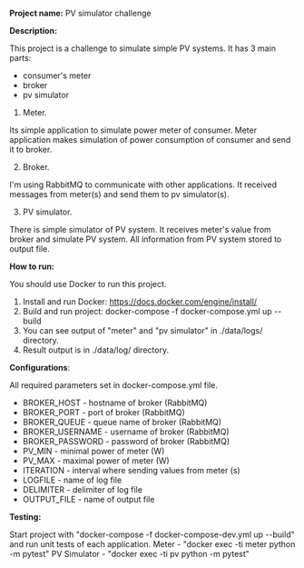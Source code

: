 **Project name:**
PV simulator challenge

**Description:**

This project is a challenge to simulate simple PV systems. It has 3 main parts:
- consumer's meter
- broker
- pv simulator

1. Meter.

Its simple application to simulate power meter of consumer. 
Meter application makes simulation of power consumption of consumer and send it to broker.

2. Broker.

I'm  using RabbitMQ to communicate with other applications. It received messages from meter(s) and send them to pv simulator(s).

3. PV simulator.

There is simple simulator of PV system. It receives meter's value from broker and simulate PV system. All information from PV system stored to output file.

**How to run:**

You should use Docker to run this project. 
1. Install and run Docker: https://docs.docker.com/engine/install/
2. Build and run project: docker-compose -f docker-compose.yml up --build
3. You can see output of "meter" and "pv simulator" in ./data/logs/ directory.
4. Result output is in ./data/log/ directory.

**Configurations**:

All required parameters set in docker-compose.yml file.
- BROKER_HOST  - hostname of broker (RabbitMQ)
- BROKER_PORT  - port of broker (RabbitMQ)
- BROKER_QUEUE - queue name of broker (RabbitMQ)
- BROKER_USERNAME - username of broker (RabbitMQ)
- BROKER_PASSWORD - password of broker (RabbitMQ)
- PV_MIN - minimal power of meter (W)
- PV_MAX - maximal power of meter (W)
- ITERATION - interval where sending values from meter (s)
- LOGFILE - name of log file
- DELIMITER - delimiter of log file
- OUTPUT_FILE - name of output file

**Testing:**

Start project with "docker-compose -f docker-compose-dev.yml up --build" and run unit tests of each application.
Meter - "docker exec -ti meter python -m pytest"
PV Simulator - "docker exec -ti pv python -m pytest"


